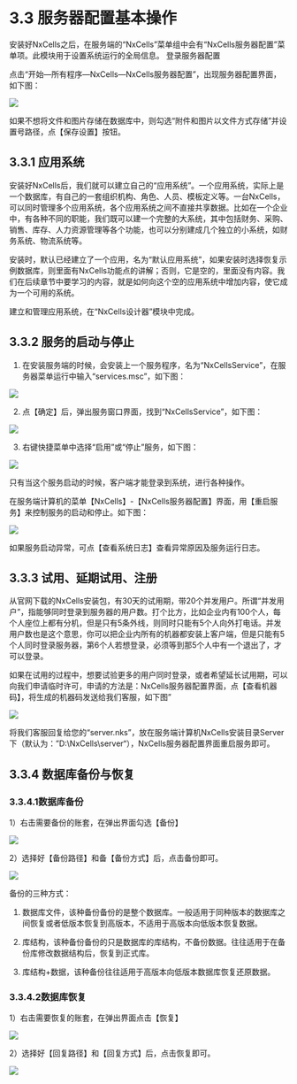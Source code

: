 # 3.3 服务器配置基本操作
安装好NxCells之后，在服务端的“NxCells”菜单组中会有“NxCells服务器配置”菜单项。此模块用于设置系统运行的全局信息。
登录服务器配置

点击“开始—所有程序—NxCells—NxCells服务器配置”，出现服务器配置界面，如下图：
 
![](../img/3.3-1.jpg)

如果不想将文件和图片存储在数据库中，则勾选“附件和图片以文件方式存储”并设置号路径，点【保存设置】按钮。

## 3.3.1 应用系统
安装好NxCells后，我们就可以建立自己的“应用系统”。一个应用系统，实际上是一个数据库，有自己的一套组织机构、角色、人员、模板定义等。一台NxCells，可以同时管理多个应用系统，各个应用系统之间不直接共享数据。比如在一个企业中，有各种不同的职能，我们既可以建一个完整的大系统，其中包括财务、采购、销售、库存、人力资源管理等各个功能，也可以分别建成几个独立的小系统，如财务系统、物流系统等。

安装时，默认已经建立了一个应用，名为“默认应用系统”，如果安装时选择恢复示例数据库，则里面有NxCells功能点的讲解；否则，它是空的，里面没有内容。我们在后续章节中要学习的内容，就是如何向这个空的应用系统中增加内容，使它成为一个可用的系统。

建立和管理应用系统，在“NxCells设计器”模块中完成。

## 3.3.2 服务的启动与停止
1)	在安装服务端的时候，会安装上一个服务程序，名为“NxCellsService”，在服务器菜单运行中输入“services.msc”，如下图：
 
![](../img/3.3-2.jpg)

2)	点【确定】后，弹出服务窗口界面，找到“NxCellsService”，如下图：
 
![](../img/3.3-3.jpg)

3)	右键快捷菜单中选择“启用”或“停止”服务，如下图：
 
![](../img/3.3-4.jpg)

只有当这个服务启动的时候，客户端才能登录到系统，进行各种操作。

在服务端计算机的菜单【NxCells】-【NxCells服务器配置】界面，用【重启服务】来控制服务的启动和停止。如下图：

![](../img/3.3-5.jpg)

如果服务启动异常，可点【查看系统日志】查看异常原因及服务运行日志。

## 3.3.3 试用、延期试用、注册
从官网下载的NxCells安装包，有30天的试用期，带20个并发用户。所谓“并发用户”，指能够同时登录到服务器的用户数。打个比方，比如企业内有100个人，每个人座位上都有分机，但是只有5条外线，则同时只能有5个人向外打电话。并发用户数也是这个意思，你可以把企业内所有的机器都安装上客户端，但是只能有5个人同时登录服务器，第6个人若想登录，必须等到那5个人中有一个退出了，才可以登录。

如果在试用的过程中，想要试验更多的用户同时登录，或者希望延长试用期，可以向我们申请临时许可，申请的方法是：NxCells服务器配置界面，点【查看机器码】，将生成的机器码发送给我们客服，如下图”
 
![](../img/3.3-6.jpg)

将我们客服回复给您的“server.nks”，放在服务端计算机NxCells安装目录Server下（默认为：”D:\NxCells\server“），NxCells服务器配置界面重启服务即可。

## 3.3.4 数据库备份与恢复
### 3.3.4.1数据库备份
1）右击需要备份的账套，在弹出界面勾选【备份】

![](../img/3.3-7.jpg)
 
2）选择好【备份路径】和备【备份方式】后，点击备份即可。
 
![](../img/3.3-8.jpg)

备份的三种方式：

1.	数据库文件，该种备份备份的是整个数据库。一般适用于同种版本的数据库之间恢复或者低版本恢复到高版本，不适用于高版本向低版本恢复数据。

2.	库结构，该种备份备份的只是数据库的库结构，不备份数据。往往适用于在备份库修改数据结构后，恢复到正式库。

3.	库结构+数据，该种备份往往适用于高版本向低版本数据库恢复还原数据。

### 3.3.4.2数据库恢复
1）右击需要恢复的账套，在弹出界面点击【恢复】
 
![](../img/3.3-9.jpg)

2）选择好【回复路径】和【回复方式】后，点击恢复即可。
 
![](../img/3.3-10.jpg)
